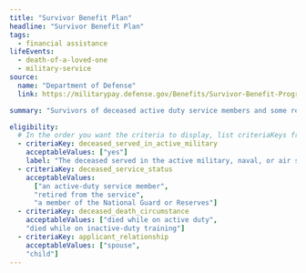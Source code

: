 ```yaml
---
title: "Survivor Benefit Plan"
headline: "Survivor Benefit Plan"
tags:
  - financial assistance
lifeEvents:
  - death-of-a-loved-one
  - military-service
source:
  name: "Department of Defense"
  link: https://militarypay.defense.gov/Benefits/Survivor-Benefit-Program/

summary: "Survivors of deceased active duty service members and some retired and reserve members may be eligible for up to 55% of the member's retired pay."

eligibility:
  # In the order you want the criteria to display, list criteriaKeys from the csv here, each followed by a comma-separated list of which values indicate eligibility for that criteria. Wrap individual values in quotes if they have inner commas.
  - criteriaKey: deceased_served_in_active_military
    acceptableValues: ["yes"]
    label: "The deceased served in the active military, naval, or air service."
  - criteriaKey: deceased_service_status
    acceptableValues:
      ["an active-duty service member", 
      "retired from the service", 
      "a member of the National Guard or Reserves"]
  - criteriaKey: deceased_death_circumstance
    acceptableValues: ["died while on active duty", 
    "died while on inactive-duty training"]
  - criteriaKey: applicant_relationship
    acceptableValues: ["spouse", 
    "child"]
---
```

